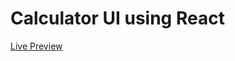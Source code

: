 # Calculator UI using React

<a href="https://calculator-one-lilac-81.vercel.app/">Live Preview</a>
